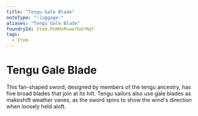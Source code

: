 ```yaml
---
title: "Tengu Gale Blade"
noteType: ":luggage:"
aliases: "Tengu Gale Blade"
foundryId: Item.PUAMxRnwefbdrMqY
tags:
  - Item
---
```


# Tengu Gale Blade

This fan-shaped sword, designed by members of the tengu ancestry, has five broad blades that join at its hilt. Tengu sailors also use gale blades as makeshift weather vanes, as the sword spins to show the wind's direction when loosely held aloft.
